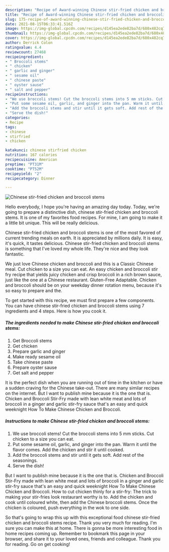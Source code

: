 ```yaml
---
description: "Recipe of Award-winning Chinese stir-fried chicken and broccoli stems"
title: "Recipe of Award-winning Chinese stir-fried chicken and broccoli stems"
slug: 175-recipe-of-award-winning-chinese-stir-fried-chicken-and-broccoli-stems
date: 2021-08-15T06:33:41.516Z
image: https://img-global.cpcdn.com/recipes/d145ea2ede82ba7d/680x482cq70/chinese-stir-fried-chicken-and-broccoli-stems-recipe-main-photo.jpg
thumbnail: https://img-global.cpcdn.com/recipes/d145ea2ede82ba7d/680x482cq70/chinese-stir-fried-chicken-and-broccoli-stems-recipe-main-photo.jpg
cover: https://img-global.cpcdn.com/recipes/d145ea2ede82ba7d/680x482cq70/chinese-stir-fried-chicken-and-broccoli-stems-recipe-main-photo.jpg
author: Derrick Colon
ratingvalue: 4.4
reviewcount: 27468
recipeingredient:
- " Broccoli stems"
- " chicken"
- " garlic and ginger"
- " sesame oil"
- " chinese paste"
- " oyster sause"
- " salt and pepper"
recipeinstructions:
- "We use broccoli stems! Cut the broccoli stems into 5 mm sticks. Cut chicken to a size you can eat."
- "Put some sesame oil, garlic, and ginger into the pan. Warm it until the flavor comes. Add the chicken and stir it until cooked."
- "Add the broccoli stems and stir until it gets soft. Add rest of the seasonings."
- "Serve the dish!"
categories:
- Recipe
tags:
- chinese
- stirfried
- chicken

katakunci: chinese stirfried chicken 
nutrition: 167 calories
recipecuisine: American
preptime: "PT31M"
cooktime: "PT52M"
recipeyield: "2"
recipecategory: Dinner

---
```



![Chinese stir-fried chicken and broccoli stems](https://img-global.cpcdn.com/recipes/d145ea2ede82ba7d/680x482cq70/chinese-stir-fried-chicken-and-broccoli-stems-recipe-main-photo.jpg)

Hello everybody, I hope you're having an amazing day today. Today, we're going to prepare a distinctive dish, chinese stir-fried chicken and broccoli stems. It is one of my favorites food recipes. For mine, I am going to make it a little bit unique. This will be really delicious.

Chinese stir-fried chicken and broccoli stems is one of the most favored of current trending meals on earth. It is appreciated by millions daily. It is easy, it's quick, it tastes delicious. Chinese stir-fried chicken and broccoli stems is something that I've loved my whole life. They're nice and they look fantastic.

We just love Chinese chicken and broccoli and this is a Classic Chinese meal. Cut chicken to a size you can eat. An easy chicken and broccoli stir fry recipe that yields juicy chicken and crisp broccoli in a rich brown sauce, just like the one at a Chinese restaurant. Gluten-Free Adaptable. Chicken and broccoli should be on your weekday dinner rotation menu, because it&#39;s so easy to prepare and the.


To get started with this recipe, we must first prepare a few components. You can have chinese stir-fried chicken and broccoli stems using 7 ingredients and 4 steps. Here is how you cook it.

<!--inarticleads1-->

##### The ingredients needed to make Chinese stir-fried chicken and broccoli stems:

1. Get  Broccoli stems
1. Get  chicken
1. Prepare  garlic and ginger
1. Make ready  sesame oil
1. Take  chinese paste
1. Prepare  oyster sause
1. Get  salt and pepper


It is the perfect dish when you are running out of time in the kitchen or have a sudden craving for the Chinese take-out. There are many similar recipes on the internet. But I want to publish mine because it is the one that is. Chicken and Broccoli Stir-Fry made with lean white meat and lots of broccoli in a ginger and garlic stir-fry sauce that&#39;s an easy and quick weeknight How To Make Chinese Chicken and Broccoli. 

<!--inarticleads2-->

##### Instructions to make Chinese stir-fried chicken and broccoli stems:

1. We use broccoli stems! Cut the broccoli stems into 5 mm sticks. Cut chicken to a size you can eat.
1. Put some sesame oil, garlic, and ginger into the pan. Warm it until the flavor comes. Add the chicken and stir it until cooked.
1. Add the broccoli stems and stir until it gets soft. Add rest of the seasonings.
1. Serve the dish!


But I want to publish mine because it is the one that is. Chicken and Broccoli Stir-Fry made with lean white meat and lots of broccoli in a ginger and garlic stir-fry sauce that&#39;s an easy and quick weeknight How To Make Chinese Chicken and Broccoli. How to cut chicken thinly for a stir-fry: The trick to making your stir-fries look restaurant worthy is to. Add the chicken and cook until coloured white, then add the Chinese broccoli stems. Once the chicken is coloured, push everything in the wok to one side. 

So that's going to wrap this up with this exceptional food chinese stir-fried chicken and broccoli stems recipe. Thank you very much for reading. I'm sure you can make this at home. There is gonna be more interesting food in home recipes coming up. Remember to bookmark this page in your browser, and share it to your loved ones, friends and colleague. Thank you for reading. Go on get cooking!
